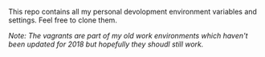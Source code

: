 This repo contains all my personal devolopment environment variables and settings. Feel free to clone them.

*Note: The vagrants are part of my old work environments which haven't been updated for 2018 but hopefully they shoudl still work.*
